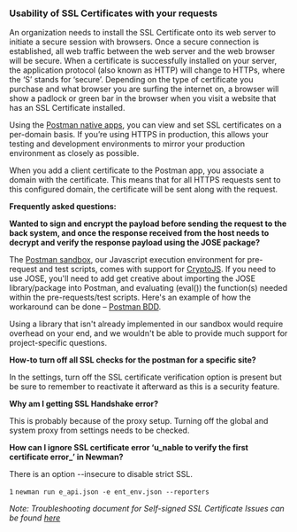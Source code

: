 ### Usability of SSL Certificates with your requests 

An organization needs to install the SSL Certificate onto its web server to initiate a secure session with browsers. Once a secure connection is established, all web traffic between the web server and the web browser will be secure. When a certificate is successfully installed on your server, the application protocol (also known as HTTP) will change to HTTPs, where the ‘S’ stands for ‘secure’. Depending on the type of certificate you purchase and what browser you are surfing the internet on, a browser will show a padlock or green bar in the browser when you visit a website that has an SSL Certificate installed.

Using the [Postman native apps](https://www.postman.com/downloads "https://www.postman.com/downloads"), you can view and set SSL certificates on a per-domain basis. If you’re using HTTPS in production, this allows your testing and development environments to mirror your production environment as closely as possible.

When you add a client certificate to the Postman app, you associate a domain with the certificate. This means that for all HTTPS requests sent to this configured domain, the certificate will be sent along with the request.

**Frequently asked questions:**

**Wanted to sign and encrypt the payload before sending the request to the back system, and once the response received from the host needs to decrypt and verify the response payload using the JOSE package?**

The [Postman sandbox](https://www.getpostman.com/docs/postman/scripts/postman_sandbox "https://www.getpostman.com/docs/postman/scripts/postman_sandbox"), our Javascript execution environment for pre-request and test scripts, comes with support for [CryptoJS](https://code.google.com/p/crypto-js/ "https://code.google.com/p/crypto-js/"). If you need to use JOSE, you'll need to add get creative about importing the JOSE library/package into Postman, and evaluating (eval()) the function(s) needed within the pre-requests/test scripts. Here's an example of how the workaround can be done – [Postman BDD](https://github.com/BigstickCarpet/postman-bdd "https://github.com/BigstickCarpet/postman-bdd").

Using a library that isn't already implemented in our sandbox would require overhead on your end, and we wouldn't be able to provide much support for project-specific questions.

**How-to turn off all SSL checks for the postman for a specific site?**

In the settings, turn off the SSL certificate verification option is present but be sure to remember to reactivate it afterward as this is a security feature.

**Why am I getting SSL Handshake error?** 

This is probably because of the proxy setup. Turning off the global and system proxy from settings needs to be checked.

  
**How can I ignore SSL certificate error ‘u_nable to verify the first certificate error_’ in Newman?**

There is an option \--insecure to disable strict SSL.

`1` `newman run e_api.json -e ent_env.json --reporters`

  
_Note: Troubleshooting document for Self-signed SSL Certificate Issues can be found [here](https://support.getpostman.com/hc/en-us/articles/-%20https://blog.postman.com/2019/07/17/self-signed-ssl-certificate-troubleshooting/)_